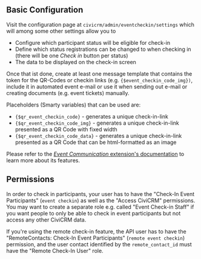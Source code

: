 ## Basic Configuration

Visit the configuration page at `civicrm/admin/eventcheckin/settings` which will
among some other settings allow you to

* Configure which participant status will be eligible for check-in
* Define which status registrations can be changed to when checking in (there
  will be one *Check in* button per status)
* The data to be displayed on the check-in screen

Once that ist done, create at least one message template that contains the token
for the QR-Codes or checkin links (e.g. `{$event_checkin_code_img})`, include it
in automated event e-mail or use it when sending out e-mail or creating
documents (e.g. event tickets) manually.

Placeholders (Smarty variables) that can be used are:

* `{$qr_event_checkin_code}` - generates a unique check-in-link
* `{$qr_event_checkin_code_img}` - generates a unique check-in-link presented as
  a QR Code with fixed width
* `{$qr_event_checkin_code_data}` - generates a unique check-in-link presented
  as a QR Code that can be html-formatted as an image

Please refer to the
[*Event Communication* extension's documentation](https://github.com/systopia/de.systopia.eventmessages)
to learn more about its features.

## Permissions

In order to check in participants, your user has to have the
"Check-In Event Participants" (`event checkin`) as well as the "Access
CiviCRM" permissions. You may want to create a separate role e.g. called "Event
Check-in Staff" if you want people to only be able to check in event
participants but not access any other CiviCRM data.

If you're using the remote check-in feature, the API user has to have the
"RemoteContacts: Check-In Event Participants" (`remote event checkin`)
permission, and the user contact identified by the `remote_contact_id` must
have the "Remote Check-In User" role.
